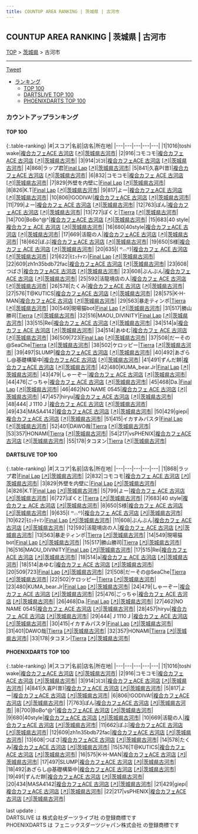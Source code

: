 ```yaml
---
title: COUNTUP AREA RANKING | 茨城県 | 古河市
---
```

## COUNTUP AREA RANKING | 茨城県 | 古河市

[TOP](/darts/rank/) > [茨城県](/darts/rank/茨城県/) > 古河市

___

<a href="https://twitter.com/share?ref_src=twsrc%5Etfw" data-text="COUNTUP AREA RANKING | 茨城県古河市" class="twitter-share-button" data-hashtags="DARTSLIVE,PHOENIXDARTS,darts,ダーツ" data-show-count="false">Tweet</a>

* [ランキング](#カウントアップランキング)
    * [TOP 100](#top-100)
    * [DARTSLIVE TOP 100](#dartslive-top-100)
    * [PHOENIXDARTS TOP 100](#phoenixdarts-top-100)

### カウントアップランキング

#### TOP 100



{:.table-ranking}
|#|スコア|名前|店名|所在地|
|---|---|---|---|---|
|1|1016|<span class="rank-name-pd">toshi  wake</span>|<a href="/darts/rank/shops/10390.html">複合カフェACE 古河店</a> <a href="https://vs.phoenixdarts.com/jp/shop/shopDetailInfo/s_10390?s_seq=10390">[↗]</a>|<a href="/darts/rank/茨城県/古河市">茨城県古河市</a>|
|2|916|<span class="rank-name-pd">コモコモ</span>|<a href="/darts/rank/shops/10390.html">複合カフェACE 古河店</a> <a href="https://vs.phoenixdarts.com/jp/shop/shopDetailInfo/s_10390?s_seq=10390">[↗]</a>|<a href="/darts/rank/茨城県/古河市">茨城県古河市</a>|
|3|914|<span class="rank-name-pd">ｺﾓｺﾓ</span>|<a href="/darts/rank/shops/10390.html">複合カフェACE 古河店</a> <a href="https://vs.phoenixdarts.com/jp/shop/shopDetailInfo/s_10390?s_seq=10390">[↗]</a>|<a href="/darts/rank/茨城県/古河市">茨城県古河市</a>|
|4|868|<span class="rank-name-dl">ラップ君</span>|<a href="/darts/rank/shops/e946d80172ab52870d9b047a20a7ba1e.html">Final Lap</a> <a href="https://search.dartslive.com/jp/shop/e946d80172ab52870d9b047a20a7ba1e">[↗]</a>|<a href="/darts/rank/茨城県/古河市">茨城県古河市</a>|
|5|841|<span class="rank-name-pd">久喜P(昔)</span>|<a href="/darts/rank/shops/10390.html">複合カフェACE 古河店</a> <a href="https://vs.phoenixdarts.com/jp/shop/shopDetailInfo/s_10390?s_seq=10390">[↗]</a>|<a href="/darts/rank/茨城県/古河市">茨城県古河市</a>|
|6|832|<span class="rank-name-dl">コモコモ</span>|<a href="/darts/rank/shops/a66721ff2d26cd49790ab824ce8730e5.html">複合カフェ ACE 古河店</a> <a href="https://search.dartslive.com/jp/shop/a66721ff2d26cd49790ab824ce8730e5">[↗]</a>|<a href="/darts/rank/茨城県/古河市">茨城県古河市</a>|
|7|829|<span class="rank-name-dl">外壁を内壁に</span>|<a href="/darts/rank/shops/e946d80172ab52870d9b047a20a7ba1e.html">Final Lap</a> <a href="https://search.dartslive.com/jp/shop/e946d80172ab52870d9b047a20a7ba1e">[↗]</a>|<a href="/darts/rank/茨城県/古河市">茨城県古河市</a>|
|8|826|<span class="rank-name-dl">K.T</span>|<a href="/darts/rank/shops/e946d80172ab52870d9b047a20a7ba1e.html">Final Lap</a> <a href="https://search.dartslive.com/jp/shop/e946d80172ab52870d9b047a20a7ba1e">[↗]</a>|<a href="/darts/rank/茨城県/古河市">茨城県古河市</a>|
|9|817|<span class="rank-name-pd">よー</span>|<a href="/darts/rank/shops/10390.html">複合カフェACE 古河店</a> <a href="https://vs.phoenixdarts.com/jp/shop/shopDetailInfo/s_10390?s_seq=10390">[↗]</a>|<a href="/darts/rank/茨城県/古河市">茨城県古河市</a>|
|10|806|<span class="rank-name-pd">!GODIVA!</span>|<a href="/darts/rank/shops/10390.html">複合カフェACE 古河店</a> <a href="https://vs.phoenixdarts.com/jp/shop/shopDetailInfo/s_10390?s_seq=10390">[↗]</a>|<a href="/darts/rank/茨城県/古河市">茨城県古河市</a>|
|11|799|<span class="rank-name-dl">よー</span>|<a href="/darts/rank/shops/a66721ff2d26cd49790ab824ce8730e5.html">複合カフェ ACE 古河店</a> <a href="https://search.dartslive.com/jp/shop/a66721ff2d26cd49790ab824ce8730e5">[↗]</a>|<a href="/darts/rank/茨城県/古河市">茨城県古河市</a>|
|12|763|<span class="rank-name-pd">ぽん</span>|<a href="/darts/rank/shops/10390.html">複合カフェACE 古河店</a> <a href="https://vs.phoenixdarts.com/jp/shop/shopDetailInfo/s_10390?s_seq=10390">[↗]</a>|<a href="/darts/rank/茨城県/古河市">茨城県古河市</a>|
|13|727|<span class="rank-name-dl">ぽくと</span>|<a href="/darts/rank/shops/60d4801970b803740d9b047a20a7ba1e.html">Tierra</a> <a href="https://search.dartslive.com/jp/shop/60d4801970b803740d9b047a20a7ba1e">[↗]</a>|<a href="/darts/rank/茨城県/古河市">茨城県古河市</a>|
|14|700|<span class="rank-name-pd">BoBo^@^</span>|<a href="/darts/rank/shops/10390.html">複合カフェACE 古河店</a> <a href="https://vs.phoenixdarts.com/jp/shop/shopDetailInfo/s_10390?s_seq=10390">[↗]</a>|<a href="/darts/rank/茨城県/古河市">茨城県古河市</a>|
|15|683|<span class="rank-name-dl">40 style</span>|<a href="/darts/rank/shops/a66721ff2d26cd49790ab824ce8730e5.html">複合カフェ ACE 古河店</a> <a href="https://search.dartslive.com/jp/shop/a66721ff2d26cd49790ab824ce8730e5">[↗]</a>|<a href="/darts/rank/茨城県/古河市">茨城県古河市</a>|
|16|680|<span class="rank-name-pd">40style</span>|<a href="/darts/rank/shops/10390.html">複合カフェACE 古河店</a> <a href="https://vs.phoenixdarts.com/jp/shop/shopDetailInfo/s_10390?s_seq=10390">[↗]</a>|<a href="/darts/rank/茨城県/古河市">茨城県古河市</a>|
|17|669|<span class="rank-name-pd">活龍の人</span>|<a href="/darts/rank/shops/10390.html">複合カフェACE 古河店</a> <a href="https://vs.phoenixdarts.com/jp/shop/shopDetailInfo/s_10390?s_seq=10390">[↗]</a>|<a href="/darts/rank/茨城県/古河市">茨城県古河市</a>|
|18|662|<span class="rank-name-pd">ぼぶ</span>|<a href="/darts/rank/shops/10390.html">複合カフェACE 古河店</a> <a href="https://vs.phoenixdarts.com/jp/shop/shopDetailInfo/s_10390?s_seq=10390">[↗]</a>|<a href="/darts/rank/茨城県/古河市">茨城県古河市</a>|
|19|650|<span class="rank-name-dl">S様</span>|<a href="/darts/rank/shops/a66721ff2d26cd49790ab824ce8730e5.html">複合カフェ ACE 古河店</a> <a href="https://search.dartslive.com/jp/shop/a66721ff2d26cd49790ab824ce8730e5">[↗]</a>|<a href="/darts/rank/茨城県/古河市">茨城県古河市</a>|
|20|635|<span class="rank-name-dl">( ꒪⌓꒪)</span>|<a href="/darts/rank/shops/a66721ff2d26cd49790ab824ce8730e5.html">複合カフェ ACE 古河店</a> <a href="https://search.dartslive.com/jp/shop/a66721ff2d26cd49790ab824ce8730e5">[↗]</a>|<a href="/darts/rank/茨城県/古河市">茨城県古河市</a>|
|21|622|<span class="rank-name-dl">ﾓｴｯﾁｬﾏﾝ</span>|<a href="/darts/rank/shops/e946d80172ab52870d9b047a20a7ba1e.html">Final Lap</a> <a href="https://search.dartslive.com/jp/shop/e946d80172ab52870d9b047a20a7ba1e">[↗]</a>|<a href="/darts/rank/茨城県/古河市">茨城県古河市</a>|
|22|609|<span class="rank-name-pd">zh1n35bdb72fac</span>|<a href="/darts/rank/shops/10390.html">複合カフェACE 古河店</a> <a href="https://vs.phoenixdarts.com/jp/shop/shopDetailInfo/s_10390?s_seq=10390">[↗]</a>|<a href="/darts/rank/茨城県/古河市">茨城県古河市</a>|
|23|608|<span class="rank-name-pd">つばさ</span>|<a href="/darts/rank/shops/10390.html">複合カフェACE 古河店</a> <a href="https://vs.phoenixdarts.com/jp/shop/shopDetailInfo/s_10390?s_seq=10390">[↗]</a>|<a href="/darts/rank/茨城県/古河市">茨城県古河市</a>|
|23|608|<span class="rank-name-dl">ぶんぶん</span>|<a href="/darts/rank/shops/a66721ff2d26cd49790ab824ce8730e5.html">複合カフェ ACE 古河店</a> <a href="https://search.dartslive.com/jp/shop/a66721ff2d26cd49790ab824ce8730e5">[↗]</a>|<a href="/darts/rank/茨城県/古河市">茨城県古河市</a>|
|25|592|<span class="rank-name-dl">活龍境店の人</span>|<a href="/darts/rank/shops/a66721ff2d26cd49790ab824ce8730e5.html">複合カフェ ACE 古河店</a> <a href="https://search.dartslive.com/jp/shop/a66721ff2d26cd49790ab824ce8730e5">[↗]</a>|<a href="/darts/rank/茨城県/古河市">茨城県古河市</a>|
|26|578|<span class="rank-name-pd">たくみ</span>|<a href="/darts/rank/shops/10390.html">複合カフェACE 古河店</a> <a href="https://vs.phoenixdarts.com/jp/shop/shopDetailInfo/s_10390?s_seq=10390">[↗]</a>|<a href="/darts/rank/茨城県/古河市">茨城県古河市</a>|
|27|576|<span class="rank-name-pd">T@KUTICS</span>|<a href="/darts/rank/shops/10390.html">複合カフェACE 古河店</a> <a href="https://vs.phoenixdarts.com/jp/shop/shopDetailInfo/s_10390?s_seq=10390">[↗]</a>|<a href="/darts/rank/茨城県/古河市">茨城県古河市</a>|
|28|575|<span class="rank-name-pd">K-H-MAN</span>|<a href="/darts/rank/shops/10390.html">複合カフェACE 古河店</a> <a href="https://vs.phoenixdarts.com/jp/shop/shopDetailInfo/s_10390?s_seq=10390">[↗]</a>|<a href="/darts/rank/茨城県/古河市">茨城県古河市</a>|
|29|563|<span class="rank-name-dl">暴走ティンポ</span>|<a href="/darts/rank/shops/60d4801970b803740d9b047a20a7ba1e.html">Tierra</a> <a href="https://search.dartslive.com/jp/shop/60d4801970b803740d9b047a20a7ba1e">[↗]</a>|<a href="/darts/rank/茨城県/古河市">茨城県古河市</a>|
|30|549|<span class="rank-name-dl">現場猫bot</span>|<a href="/darts/rank/shops/e946d80172ab52870d9b047a20a7ba1e.html">Final Lap</a> <a href="https://search.dartslive.com/jp/shop/e946d80172ab52870d9b047a20a7ba1e">[↗]</a>|<a href="/darts/rank/茨城県/古河市">茨城県古河市</a>|
|31|517|<span class="rank-name-dl">勝山勝司</span>|<a href="/darts/rank/shops/60d4801970b803740d9b047a20a7ba1e.html">Tierra</a> <a href="https://search.dartslive.com/jp/shop/60d4801970b803740d9b047a20a7ba1e">[↗]</a>|<a href="/darts/rank/茨城県/古河市">茨城県古河市</a>|
|32|516|<span class="rank-name-dl">MAOU_DIVINITY</span>|<a href="/darts/rank/shops/e946d80172ab52870d9b047a20a7ba1e.html">Final Lap</a> <a href="https://search.dartslive.com/jp/shop/e946d80172ab52870d9b047a20a7ba1e">[↗]</a>|<a href="/darts/rank/茨城県/古河市">茨城県古河市</a>|
|33|515|<span class="rank-name-dl">Rei</span>|<a href="/darts/rank/shops/a66721ff2d26cd49790ab824ce8730e5.html">複合カフェ ACE 古河店</a> <a href="https://search.dartslive.com/jp/shop/a66721ff2d26cd49790ab824ce8730e5">[↗]</a>|<a href="/darts/rank/茨城県/古河市">茨城県古河市</a>|
|34|514|<span class="rank-name-dl">a</span>|<a href="/darts/rank/shops/a66721ff2d26cd49790ab824ce8730e5.html">複合カフェ ACE 古河店</a> <a href="https://search.dartslive.com/jp/shop/a66721ff2d26cd49790ab824ce8730e5">[↗]</a>|<a href="/darts/rank/茨城県/古河市">茨城県古河市</a>|
|34|514|<span class="rank-name-dl">あゆむ</span>|<a href="/darts/rank/shops/a66721ff2d26cd49790ab824ce8730e5.html">複合カフェ ACE 古河店</a> <a href="https://search.dartslive.com/jp/shop/a66721ff2d26cd49790ab824ce8730e5">[↗]</a>|<a href="/darts/rank/茨城県/古河市">茨城県古河市</a>|
|36|509|<span class="rank-name-dl">723</span>|<a href="/darts/rank/shops/e946d80172ab52870d9b047a20a7ba1e.html">Final Lap</a> <a href="https://search.dartslive.com/jp/shop/e946d80172ab52870d9b047a20a7ba1e">[↗]</a>|<a href="/darts/rank/茨城県/古河市">茨城県古河市</a>|
|37|508|<span class="rank-name-dl">だーその@SeaChe</span>|<a href="/darts/rank/shops/60d4801970b803740d9b047a20a7ba1e.html">Tierra</a> <a href="https://search.dartslive.com/jp/shop/60d4801970b803740d9b047a20a7ba1e">[↗]</a>|<a href="/darts/rank/茨城県/古河市">茨城県古河市</a>|
|38|502|<span class="rank-name-dl">ケロッピー</span>|<a href="/darts/rank/shops/60d4801970b803740d9b047a20a7ba1e.html">Tierra</a> <a href="https://search.dartslive.com/jp/shop/60d4801970b803740d9b047a20a7ba1e">[↗]</a>|<a href="/darts/rank/茨城県/古河市">茨城県古河市</a>|
|39|497|<span class="rank-name-pd">SLUMP</span>|<a href="/darts/rank/shops/10390.html">複合カフェACE 古河店</a> <a href="https://vs.phoenixdarts.com/jp/shop/shopDetailInfo/s_10390?s_seq=10390">[↗]</a>|<a href="/darts/rank/茨城県/古河市">茨城県古河市</a>|
|40|492|<span class="rank-name-pd">あざらし@基礎構築中</span>|<a href="/darts/rank/shops/10390.html">複合カフェACE 古河店</a> <a href="https://vs.phoenixdarts.com/jp/shop/shopDetailInfo/s_10390?s_seq=10390">[↗]</a>|<a href="/darts/rank/茨城県/古河市">茨城県古河市</a>|
|41|491|<span class="rank-name-pd">ずんだ餅</span>|<a href="/darts/rank/shops/10390.html">複合カフェACE 古河店</a> <a href="https://vs.phoenixdarts.com/jp/shop/shopDetailInfo/s_10390?s_seq=10390">[↗]</a>|<a href="/darts/rank/茨城県/古河市">茨城県古河市</a>|
|42|480|<span class="rank-name-dl">KUMA_bear.Jr</span>|<a href="/darts/rank/shops/e946d80172ab52870d9b047a20a7ba1e.html">Final Lap</a> <a href="https://search.dartslive.com/jp/shop/e946d80172ab52870d9b047a20a7ba1e">[↗]</a>|<a href="/darts/rank/茨城県/古河市">茨城県古河市</a>|
|43|479|<span class="rank-name-dl">しゃーぞー</span>|<a href="/darts/rank/shops/a66721ff2d26cd49790ab824ce8730e5.html">複合カフェ ACE 古河店</a> <a href="https://search.dartslive.com/jp/shop/a66721ff2d26cd49790ab824ce8730e5">[↗]</a>|<a href="/darts/rank/茨城県/古河市">茨城県古河市</a>|
|44|476|<span class="rank-name-dl">ごっちゃ</span>|<a href="/darts/rank/shops/a66721ff2d26cd49790ab824ce8730e5.html">複合カフェ ACE 古河店</a> <a href="https://search.dartslive.com/jp/shop/a66721ff2d26cd49790ab824ce8730e5">[↗]</a>|<a href="/darts/rank/茨城県/古河市">茨城県古河市</a>|
|45|468|<span class="rank-name-dl">Da.</span>|<a href="/darts/rank/shops/e946d80172ab52870d9b047a20a7ba1e.html">Final Lap</a> <a href="https://search.dartslive.com/jp/shop/e946d80172ab52870d9b047a20a7ba1e">[↗]</a>|<a href="/darts/rank/茨城県/古河市">茨城県古河市</a>|
|46|462|<span class="rank-name-dl">NO NAME 0545</span>|<a href="/darts/rank/shops/a66721ff2d26cd49790ab824ce8730e5.html">複合カフェ ACE 古河店</a> <a href="https://search.dartslive.com/jp/shop/a66721ff2d26cd49790ab824ce8730e5">[↗]</a>|<a href="/darts/rank/茨城県/古河市">茨城県古河市</a>|
|47|457|<span class="rank-name-dl">hiryu</span>|<a href="/darts/rank/shops/a66721ff2d26cd49790ab824ce8730e5.html">複合カフェ ACE 古河店</a> <a href="https://search.dartslive.com/jp/shop/a66721ff2d26cd49790ab824ce8730e5">[↗]</a>|<a href="/darts/rank/茨城県/古河市">茨城県古河市</a>|
|48|444|<span class="rank-name-dl">Ｊ1110Ｊ</span>|<a href="/darts/rank/shops/a66721ff2d26cd49790ab824ce8730e5.html">複合カフェ ACE 古河店</a> <a href="https://search.dartslive.com/jp/shop/a66721ff2d26cd49790ab824ce8730e5">[↗]</a>|<a href="/darts/rank/茨城県/古河市">茨城県古河市</a>|
|49|434|<span class="rank-name-pd">MASA4142</span>|<a href="/darts/rank/shops/10390.html">複合カフェACE 古河店</a> <a href="https://vs.phoenixdarts.com/jp/shop/shopDetailInfo/s_10390?s_seq=10390">[↗]</a>|<a href="/darts/rank/茨城県/古河市">茨城県古河市</a>|
|50|429|<span class="rank-name-pd">giepi</span>|<a href="/darts/rank/shops/10390.html">複合カフェACE 古河店</a> <a href="https://vs.phoenixdarts.com/jp/shop/shopDetailInfo/s_10390?s_seq=10390">[↗]</a>|<a href="/darts/rank/茨城県/古河市">茨城県古河市</a>|
|51|415|<span class="rank-name-dl">イカすみパスタ</span>|<a href="/darts/rank/shops/e946d80172ab52870d9b047a20a7ba1e.html">Final Lap</a> <a href="https://search.dartslive.com/jp/shop/e946d80172ab52870d9b047a20a7ba1e">[↗]</a>|<a href="/darts/rank/茨城県/古河市">茨城県古河市</a>|
|52|401|<span class="rank-name-dl">DAWO哉</span>|<a href="/darts/rank/shops/60d4801970b803740d9b047a20a7ba1e.html">Tierra</a> <a href="https://search.dartslive.com/jp/shop/60d4801970b803740d9b047a20a7ba1e">[↗]</a>|<a href="/darts/rank/茨城県/古河市">茨城県古河市</a>|
|53|357|<span class="rank-name-dl">HONAMI</span>|<a href="/darts/rank/shops/60d4801970b803740d9b047a20a7ba1e.html">Tierra</a> <a href="https://search.dartslive.com/jp/shop/60d4801970b803740d9b047a20a7ba1e">[↗]</a>|<a href="/darts/rank/茨城県/古河市">茨城県古河市</a>|
|54|217|<span class="rank-name-pd">vsPHENIX</span>|<a href="/darts/rank/shops/10390.html">複合カフェACE 古河店</a> <a href="https://vs.phoenixdarts.com/jp/shop/shopDetailInfo/s_10390?s_seq=10390">[↗]</a>|<a href="/darts/rank/茨城県/古河市">茨城県古河市</a>|
|55|178|<span class="rank-name-dl">タコヌン</span>|<a href="/darts/rank/shops/60d4801970b803740d9b047a20a7ba1e.html">Tierra</a> <a href="https://search.dartslive.com/jp/shop/60d4801970b803740d9b047a20a7ba1e">[↗]</a>|<a href="/darts/rank/茨城県/古河市">茨城県古河市</a>|


#### DARTSLIVE TOP 100



{:.table-ranking}
|#|スコア|名前|店名|所在地|
|---|---|---|---|---|
|1|868|<span class="rank-name-dl">ラップ君</span>|<a href="/darts/rank/shops/e946d80172ab52870d9b047a20a7ba1e.html">Final Lap</a> <a href="https://search.dartslive.com/jp/shop/e946d80172ab52870d9b047a20a7ba1e">[↗]</a>|<a href="/darts/rank/茨城県/古河市">茨城県古河市</a>|
|2|832|<span class="rank-name-dl">コモコモ</span>|<a href="/darts/rank/shops/a66721ff2d26cd49790ab824ce8730e5.html">複合カフェ ACE 古河店</a> <a href="https://search.dartslive.com/jp/shop/a66721ff2d26cd49790ab824ce8730e5">[↗]</a>|<a href="/darts/rank/茨城県/古河市">茨城県古河市</a>|
|3|829|<span class="rank-name-dl">外壁を内壁に</span>|<a href="/darts/rank/shops/e946d80172ab52870d9b047a20a7ba1e.html">Final Lap</a> <a href="https://search.dartslive.com/jp/shop/e946d80172ab52870d9b047a20a7ba1e">[↗]</a>|<a href="/darts/rank/茨城県/古河市">茨城県古河市</a>|
|4|826|<span class="rank-name-dl">K.T</span>|<a href="/darts/rank/shops/e946d80172ab52870d9b047a20a7ba1e.html">Final Lap</a> <a href="https://search.dartslive.com/jp/shop/e946d80172ab52870d9b047a20a7ba1e">[↗]</a>|<a href="/darts/rank/茨城県/古河市">茨城県古河市</a>|
|5|799|<span class="rank-name-dl">よー</span>|<a href="/darts/rank/shops/a66721ff2d26cd49790ab824ce8730e5.html">複合カフェ ACE 古河店</a> <a href="https://search.dartslive.com/jp/shop/a66721ff2d26cd49790ab824ce8730e5">[↗]</a>|<a href="/darts/rank/茨城県/古河市">茨城県古河市</a>|
|6|727|<span class="rank-name-dl">ぽくと</span>|<a href="/darts/rank/shops/60d4801970b803740d9b047a20a7ba1e.html">Tierra</a> <a href="https://search.dartslive.com/jp/shop/60d4801970b803740d9b047a20a7ba1e">[↗]</a>|<a href="/darts/rank/茨城県/古河市">茨城県古河市</a>|
|7|683|<span class="rank-name-dl">40 style</span>|<a href="/darts/rank/shops/a66721ff2d26cd49790ab824ce8730e5.html">複合カフェ ACE 古河店</a> <a href="https://search.dartslive.com/jp/shop/a66721ff2d26cd49790ab824ce8730e5">[↗]</a>|<a href="/darts/rank/茨城県/古河市">茨城県古河市</a>|
|8|650|<span class="rank-name-dl">S様</span>|<a href="/darts/rank/shops/a66721ff2d26cd49790ab824ce8730e5.html">複合カフェ ACE 古河店</a> <a href="https://search.dartslive.com/jp/shop/a66721ff2d26cd49790ab824ce8730e5">[↗]</a>|<a href="/darts/rank/茨城県/古河市">茨城県古河市</a>|
|9|635|<span class="rank-name-dl">( ꒪⌓꒪)</span>|<a href="/darts/rank/shops/a66721ff2d26cd49790ab824ce8730e5.html">複合カフェ ACE 古河店</a> <a href="https://search.dartslive.com/jp/shop/a66721ff2d26cd49790ab824ce8730e5">[↗]</a>|<a href="/darts/rank/茨城県/古河市">茨城県古河市</a>|
|10|622|<span class="rank-name-dl">ﾓｴｯﾁｬﾏﾝ</span>|<a href="/darts/rank/shops/e946d80172ab52870d9b047a20a7ba1e.html">Final Lap</a> <a href="https://search.dartslive.com/jp/shop/e946d80172ab52870d9b047a20a7ba1e">[↗]</a>|<a href="/darts/rank/茨城県/古河市">茨城県古河市</a>|
|11|608|<span class="rank-name-dl">ぶんぶん</span>|<a href="/darts/rank/shops/a66721ff2d26cd49790ab824ce8730e5.html">複合カフェ ACE 古河店</a> <a href="https://search.dartslive.com/jp/shop/a66721ff2d26cd49790ab824ce8730e5">[↗]</a>|<a href="/darts/rank/茨城県/古河市">茨城県古河市</a>|
|12|592|<span class="rank-name-dl">活龍境店の人</span>|<a href="/darts/rank/shops/a66721ff2d26cd49790ab824ce8730e5.html">複合カフェ ACE 古河店</a> <a href="https://search.dartslive.com/jp/shop/a66721ff2d26cd49790ab824ce8730e5">[↗]</a>|<a href="/darts/rank/茨城県/古河市">茨城県古河市</a>|
|13|563|<span class="rank-name-dl">暴走ティンポ</span>|<a href="/darts/rank/shops/60d4801970b803740d9b047a20a7ba1e.html">Tierra</a> <a href="https://search.dartslive.com/jp/shop/60d4801970b803740d9b047a20a7ba1e">[↗]</a>|<a href="/darts/rank/茨城県/古河市">茨城県古河市</a>|
|14|549|<span class="rank-name-dl">現場猫bot</span>|<a href="/darts/rank/shops/e946d80172ab52870d9b047a20a7ba1e.html">Final Lap</a> <a href="https://search.dartslive.com/jp/shop/e946d80172ab52870d9b047a20a7ba1e">[↗]</a>|<a href="/darts/rank/茨城県/古河市">茨城県古河市</a>|
|15|517|<span class="rank-name-dl">勝山勝司</span>|<a href="/darts/rank/shops/60d4801970b803740d9b047a20a7ba1e.html">Tierra</a> <a href="https://search.dartslive.com/jp/shop/60d4801970b803740d9b047a20a7ba1e">[↗]</a>|<a href="/darts/rank/茨城県/古河市">茨城県古河市</a>|
|16|516|<span class="rank-name-dl">MAOU_DIVINITY</span>|<a href="/darts/rank/shops/e946d80172ab52870d9b047a20a7ba1e.html">Final Lap</a> <a href="https://search.dartslive.com/jp/shop/e946d80172ab52870d9b047a20a7ba1e">[↗]</a>|<a href="/darts/rank/茨城県/古河市">茨城県古河市</a>|
|17|515|<span class="rank-name-dl">Rei</span>|<a href="/darts/rank/shops/a66721ff2d26cd49790ab824ce8730e5.html">複合カフェ ACE 古河店</a> <a href="https://search.dartslive.com/jp/shop/a66721ff2d26cd49790ab824ce8730e5">[↗]</a>|<a href="/darts/rank/茨城県/古河市">茨城県古河市</a>|
|18|514|<span class="rank-name-dl">a</span>|<a href="/darts/rank/shops/a66721ff2d26cd49790ab824ce8730e5.html">複合カフェ ACE 古河店</a> <a href="https://search.dartslive.com/jp/shop/a66721ff2d26cd49790ab824ce8730e5">[↗]</a>|<a href="/darts/rank/茨城県/古河市">茨城県古河市</a>|
|18|514|<span class="rank-name-dl">あゆむ</span>|<a href="/darts/rank/shops/a66721ff2d26cd49790ab824ce8730e5.html">複合カフェ ACE 古河店</a> <a href="https://search.dartslive.com/jp/shop/a66721ff2d26cd49790ab824ce8730e5">[↗]</a>|<a href="/darts/rank/茨城県/古河市">茨城県古河市</a>|
|20|509|<span class="rank-name-dl">723</span>|<a href="/darts/rank/shops/e946d80172ab52870d9b047a20a7ba1e.html">Final Lap</a> <a href="https://search.dartslive.com/jp/shop/e946d80172ab52870d9b047a20a7ba1e">[↗]</a>|<a href="/darts/rank/茨城県/古河市">茨城県古河市</a>|
|21|508|<span class="rank-name-dl">だーその@SeaChe</span>|<a href="/darts/rank/shops/60d4801970b803740d9b047a20a7ba1e.html">Tierra</a> <a href="https://search.dartslive.com/jp/shop/60d4801970b803740d9b047a20a7ba1e">[↗]</a>|<a href="/darts/rank/茨城県/古河市">茨城県古河市</a>|
|22|502|<span class="rank-name-dl">ケロッピー</span>|<a href="/darts/rank/shops/60d4801970b803740d9b047a20a7ba1e.html">Tierra</a> <a href="https://search.dartslive.com/jp/shop/60d4801970b803740d9b047a20a7ba1e">[↗]</a>|<a href="/darts/rank/茨城県/古河市">茨城県古河市</a>|
|23|480|<span class="rank-name-dl">KUMA_bear.Jr</span>|<a href="/darts/rank/shops/e946d80172ab52870d9b047a20a7ba1e.html">Final Lap</a> <a href="https://search.dartslive.com/jp/shop/e946d80172ab52870d9b047a20a7ba1e">[↗]</a>|<a href="/darts/rank/茨城県/古河市">茨城県古河市</a>|
|24|479|<span class="rank-name-dl">しゃーぞー</span>|<a href="/darts/rank/shops/a66721ff2d26cd49790ab824ce8730e5.html">複合カフェ ACE 古河店</a> <a href="https://search.dartslive.com/jp/shop/a66721ff2d26cd49790ab824ce8730e5">[↗]</a>|<a href="/darts/rank/茨城県/古河市">茨城県古河市</a>|
|25|476|<span class="rank-name-dl">ごっちゃ</span>|<a href="/darts/rank/shops/a66721ff2d26cd49790ab824ce8730e5.html">複合カフェ ACE 古河店</a> <a href="https://search.dartslive.com/jp/shop/a66721ff2d26cd49790ab824ce8730e5">[↗]</a>|<a href="/darts/rank/茨城県/古河市">茨城県古河市</a>|
|26|468|<span class="rank-name-dl">Da.</span>|<a href="/darts/rank/shops/e946d80172ab52870d9b047a20a7ba1e.html">Final Lap</a> <a href="https://search.dartslive.com/jp/shop/e946d80172ab52870d9b047a20a7ba1e">[↗]</a>|<a href="/darts/rank/茨城県/古河市">茨城県古河市</a>|
|27|462|<span class="rank-name-dl">NO NAME 0545</span>|<a href="/darts/rank/shops/a66721ff2d26cd49790ab824ce8730e5.html">複合カフェ ACE 古河店</a> <a href="https://search.dartslive.com/jp/shop/a66721ff2d26cd49790ab824ce8730e5">[↗]</a>|<a href="/darts/rank/茨城県/古河市">茨城県古河市</a>|
|28|457|<span class="rank-name-dl">hiryu</span>|<a href="/darts/rank/shops/a66721ff2d26cd49790ab824ce8730e5.html">複合カフェ ACE 古河店</a> <a href="https://search.dartslive.com/jp/shop/a66721ff2d26cd49790ab824ce8730e5">[↗]</a>|<a href="/darts/rank/茨城県/古河市">茨城県古河市</a>|
|29|444|<span class="rank-name-dl">Ｊ1110Ｊ</span>|<a href="/darts/rank/shops/a66721ff2d26cd49790ab824ce8730e5.html">複合カフェ ACE 古河店</a> <a href="https://search.dartslive.com/jp/shop/a66721ff2d26cd49790ab824ce8730e5">[↗]</a>|<a href="/darts/rank/茨城県/古河市">茨城県古河市</a>|
|30|415|<span class="rank-name-dl">イカすみパスタ</span>|<a href="/darts/rank/shops/e946d80172ab52870d9b047a20a7ba1e.html">Final Lap</a> <a href="https://search.dartslive.com/jp/shop/e946d80172ab52870d9b047a20a7ba1e">[↗]</a>|<a href="/darts/rank/茨城県/古河市">茨城県古河市</a>|
|31|401|<span class="rank-name-dl">DAWO哉</span>|<a href="/darts/rank/shops/60d4801970b803740d9b047a20a7ba1e.html">Tierra</a> <a href="https://search.dartslive.com/jp/shop/60d4801970b803740d9b047a20a7ba1e">[↗]</a>|<a href="/darts/rank/茨城県/古河市">茨城県古河市</a>|
|32|357|<span class="rank-name-dl">HONAMI</span>|<a href="/darts/rank/shops/60d4801970b803740d9b047a20a7ba1e.html">Tierra</a> <a href="https://search.dartslive.com/jp/shop/60d4801970b803740d9b047a20a7ba1e">[↗]</a>|<a href="/darts/rank/茨城県/古河市">茨城県古河市</a>|
|33|178|<span class="rank-name-dl">タコヌン</span>|<a href="/darts/rank/shops/60d4801970b803740d9b047a20a7ba1e.html">Tierra</a> <a href="https://search.dartslive.com/jp/shop/60d4801970b803740d9b047a20a7ba1e">[↗]</a>|<a href="/darts/rank/茨城県/古河市">茨城県古河市</a>|


#### PHOENIXDARTS TOP 100



{:.table-ranking}
|#|スコア|名前|店名|所在地|
|---|---|---|---|---|
|1|1016|<span class="rank-name-pd">toshi  wake</span>|<a href="/darts/rank/shops/10390.html">複合カフェACE 古河店</a> <a href="https://vs.phoenixdarts.com/jp/shop/shopDetailInfo/s_10390?s_seq=10390">[↗]</a>|<a href="/darts/rank/茨城県/古河市">茨城県古河市</a>|
|2|916|<span class="rank-name-pd">コモコモ</span>|<a href="/darts/rank/shops/10390.html">複合カフェACE 古河店</a> <a href="https://vs.phoenixdarts.com/jp/shop/shopDetailInfo/s_10390?s_seq=10390">[↗]</a>|<a href="/darts/rank/茨城県/古河市">茨城県古河市</a>|
|3|914|<span class="rank-name-pd">ｺﾓｺﾓ</span>|<a href="/darts/rank/shops/10390.html">複合カフェACE 古河店</a> <a href="https://vs.phoenixdarts.com/jp/shop/shopDetailInfo/s_10390?s_seq=10390">[↗]</a>|<a href="/darts/rank/茨城県/古河市">茨城県古河市</a>|
|4|841|<span class="rank-name-pd">久喜P(昔)</span>|<a href="/darts/rank/shops/10390.html">複合カフェACE 古河店</a> <a href="https://vs.phoenixdarts.com/jp/shop/shopDetailInfo/s_10390?s_seq=10390">[↗]</a>|<a href="/darts/rank/茨城県/古河市">茨城県古河市</a>|
|5|817|<span class="rank-name-pd">よー</span>|<a href="/darts/rank/shops/10390.html">複合カフェACE 古河店</a> <a href="https://vs.phoenixdarts.com/jp/shop/shopDetailInfo/s_10390?s_seq=10390">[↗]</a>|<a href="/darts/rank/茨城県/古河市">茨城県古河市</a>|
|6|806|<span class="rank-name-pd">!GODIVA!</span>|<a href="/darts/rank/shops/10390.html">複合カフェACE 古河店</a> <a href="https://vs.phoenixdarts.com/jp/shop/shopDetailInfo/s_10390?s_seq=10390">[↗]</a>|<a href="/darts/rank/茨城県/古河市">茨城県古河市</a>|
|7|763|<span class="rank-name-pd">ぽん</span>|<a href="/darts/rank/shops/10390.html">複合カフェACE 古河店</a> <a href="https://vs.phoenixdarts.com/jp/shop/shopDetailInfo/s_10390?s_seq=10390">[↗]</a>|<a href="/darts/rank/茨城県/古河市">茨城県古河市</a>|
|8|700|<span class="rank-name-pd">BoBo^@^</span>|<a href="/darts/rank/shops/10390.html">複合カフェACE 古河店</a> <a href="https://vs.phoenixdarts.com/jp/shop/shopDetailInfo/s_10390?s_seq=10390">[↗]</a>|<a href="/darts/rank/茨城県/古河市">茨城県古河市</a>|
|9|680|<span class="rank-name-pd">40style</span>|<a href="/darts/rank/shops/10390.html">複合カフェACE 古河店</a> <a href="https://vs.phoenixdarts.com/jp/shop/shopDetailInfo/s_10390?s_seq=10390">[↗]</a>|<a href="/darts/rank/茨城県/古河市">茨城県古河市</a>|
|10|669|<span class="rank-name-pd">活龍の人</span>|<a href="/darts/rank/shops/10390.html">複合カフェACE 古河店</a> <a href="https://vs.phoenixdarts.com/jp/shop/shopDetailInfo/s_10390?s_seq=10390">[↗]</a>|<a href="/darts/rank/茨城県/古河市">茨城県古河市</a>|
|11|662|<span class="rank-name-pd">ぼぶ</span>|<a href="/darts/rank/shops/10390.html">複合カフェACE 古河店</a> <a href="https://vs.phoenixdarts.com/jp/shop/shopDetailInfo/s_10390?s_seq=10390">[↗]</a>|<a href="/darts/rank/茨城県/古河市">茨城県古河市</a>|
|12|609|<span class="rank-name-pd">zh1n35bdb72fac</span>|<a href="/darts/rank/shops/10390.html">複合カフェACE 古河店</a> <a href="https://vs.phoenixdarts.com/jp/shop/shopDetailInfo/s_10390?s_seq=10390">[↗]</a>|<a href="/darts/rank/茨城県/古河市">茨城県古河市</a>|
|13|608|<span class="rank-name-pd">つばさ</span>|<a href="/darts/rank/shops/10390.html">複合カフェACE 古河店</a> <a href="https://vs.phoenixdarts.com/jp/shop/shopDetailInfo/s_10390?s_seq=10390">[↗]</a>|<a href="/darts/rank/茨城県/古河市">茨城県古河市</a>|
|14|578|<span class="rank-name-pd">たくみ</span>|<a href="/darts/rank/shops/10390.html">複合カフェACE 古河店</a> <a href="https://vs.phoenixdarts.com/jp/shop/shopDetailInfo/s_10390?s_seq=10390">[↗]</a>|<a href="/darts/rank/茨城県/古河市">茨城県古河市</a>|
|15|576|<span class="rank-name-pd">T@KUTICS</span>|<a href="/darts/rank/shops/10390.html">複合カフェACE 古河店</a> <a href="https://vs.phoenixdarts.com/jp/shop/shopDetailInfo/s_10390?s_seq=10390">[↗]</a>|<a href="/darts/rank/茨城県/古河市">茨城県古河市</a>|
|16|575|<span class="rank-name-pd">K-H-MAN</span>|<a href="/darts/rank/shops/10390.html">複合カフェACE 古河店</a> <a href="https://vs.phoenixdarts.com/jp/shop/shopDetailInfo/s_10390?s_seq=10390">[↗]</a>|<a href="/darts/rank/茨城県/古河市">茨城県古河市</a>|
|17|497|<span class="rank-name-pd">SLUMP</span>|<a href="/darts/rank/shops/10390.html">複合カフェACE 古河店</a> <a href="https://vs.phoenixdarts.com/jp/shop/shopDetailInfo/s_10390?s_seq=10390">[↗]</a>|<a href="/darts/rank/茨城県/古河市">茨城県古河市</a>|
|18|492|<span class="rank-name-pd">あざらし@基礎構築中</span>|<a href="/darts/rank/shops/10390.html">複合カフェACE 古河店</a> <a href="https://vs.phoenixdarts.com/jp/shop/shopDetailInfo/s_10390?s_seq=10390">[↗]</a>|<a href="/darts/rank/茨城県/古河市">茨城県古河市</a>|
|19|491|<span class="rank-name-pd">ずんだ餅</span>|<a href="/darts/rank/shops/10390.html">複合カフェACE 古河店</a> <a href="https://vs.phoenixdarts.com/jp/shop/shopDetailInfo/s_10390?s_seq=10390">[↗]</a>|<a href="/darts/rank/茨城県/古河市">茨城県古河市</a>|
|20|434|<span class="rank-name-pd">MASA4142</span>|<a href="/darts/rank/shops/10390.html">複合カフェACE 古河店</a> <a href="https://vs.phoenixdarts.com/jp/shop/shopDetailInfo/s_10390?s_seq=10390">[↗]</a>|<a href="/darts/rank/茨城県/古河市">茨城県古河市</a>|
|21|429|<span class="rank-name-pd">giepi</span>|<a href="/darts/rank/shops/10390.html">複合カフェACE 古河店</a> <a href="https://vs.phoenixdarts.com/jp/shop/shopDetailInfo/s_10390?s_seq=10390">[↗]</a>|<a href="/darts/rank/茨城県/古河市">茨城県古河市</a>|
|22|217|<span class="rank-name-pd">vsPHENIX</span>|<a href="/darts/rank/shops/10390.html">複合カフェACE 古河店</a> <a href="https://vs.phoenixdarts.com/jp/shop/shopDetailInfo/s_10390?s_seq=10390">[↗]</a>|<a href="/darts/rank/茨城県/古河市">茨城県古河市</a>|


<div class="footer border-top border-gray-light mt-5 pt-3 text-right text-gray">
    last update : <span style="font-weight: italic" id="foot_last_modified"></span><br />
    DARTSLIVE は 株式会社ダーツライブ社 の登録商標です<br />
    PHOENIXDARTS は フェニックスダーツジャパン株式会社 の登録商標です<br />
</div>

<script src="https://cdnjs.cloudflare.com/ajax/libs/jquery.tablesorter/2.31.3/js/jquery.tablesorter.min.js" integrity="sha512-qzgd5cYSZcosqpzpn7zF2ZId8f/8CHmFKZ8j7mU4OUXTNRd5g+ZHBPsgKEwoqxCtdQvExE5LprwwPAgoicguNg==" crossorigin="anonymous" referrerpolicy="no-referrer"></script>
<link rel="stylesheet" href="https://cdnjs.cloudflare.com/ajax/libs/jquery.tablesorter/2.31.3/css/theme.default.min.css" integrity="sha512-wghhOJkjQX0Lh3NSWvNKeZ0ZpNn+SPVXX1Qyc9OCaogADktxrBiBdKGDoqVUOyhStvMBmJQ8ZdMHiR3wuEq8+w==" crossorigin="anonymous" referrerpolicy="no-referrer" />
<script>
$(function() {
    $(".table-ranking").tablesorter({sortList:[[0, 0]]});
    $("#foot_last_modified").text(formatDate(new Date(document.lastModified), 'yyyy-MM-dd HH:mm:ss'));
});
</script>

<script async src="https://platform.twitter.com/widgets.js" charset="utf-8"></script>